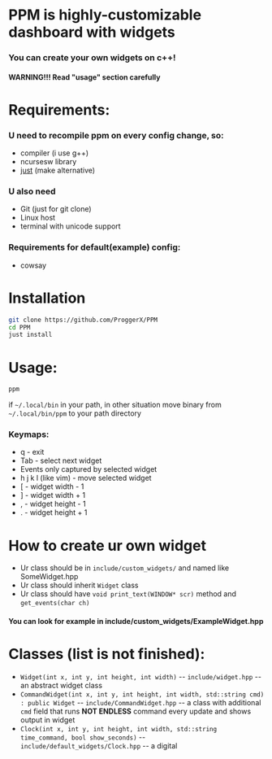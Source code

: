 # PPM is highly-customizable dashboard with widgets

### You can create your own widgets on c++!
#### WARNING!!! Read "usage" section carefully

# Requirements:
### U need to recompile ppm on every config change, so:
- compiler (i use g++)
- ncursesw library
- [just](https://github.com/casey/just) (make alternative)
### U also need
- Git (just for git clone)
- Linux host
- terminal with unicode support
### Requirements for default(example) config:
- cowsay

# Installation
```sh
git clone https://github.com/ProggerX/PPM
cd PPM
just install
```

# Usage:
```sh
ppm
```
if ```~/.local/bin``` in your path, in other situation move binary from ```~/.local/bin/ppm``` to your path directory
### Keymaps:
- q - exit
- Tab - select next widget
- Events only captured by selected widget
- h j k l (like vim) - move selected widget
- [ - widget width - 1
- ] - widget width + 1
- , - widget height - 1
- . - widget height + 1

# How to create ur own widget
- Ur class should be in ```include/custom_widgets/``` and named like SomeWidget.hpp
- Ur class should inherit ```Widget``` class
- Ur class should have ```void print_text(WINDOW* scr)``` method and ```get_events(char ch)```
#### You can look for example in include/custom_widgets/ExampleWidget.hpp

# Classes (list is not finished):
- ```Widget(int x, int y, int height, int width)``` -- ```include/widget.hpp``` -- an abstract widget class
- ```CommandWidget(int x, int y, int height, int width, std::string cmd) : public Widget``` -- ```include/CommandWidget.hpp``` -- a class with additional ```cmd``` field that runs **NOT ENDLESS** command every update and shows output in widget
- ```Clock(int x, int y, int height, int width, std::string time_command, bool show_seconds)``` -- ```include/default_widgets/Clock.hpp``` -- a digital 

